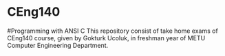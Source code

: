 # CEng140
#Programming with ANSI C
This repository consist of take home exams of CEng140 course, given by Gokturk Ucoluk, in freshman year of METU Computer Engineering Department.
